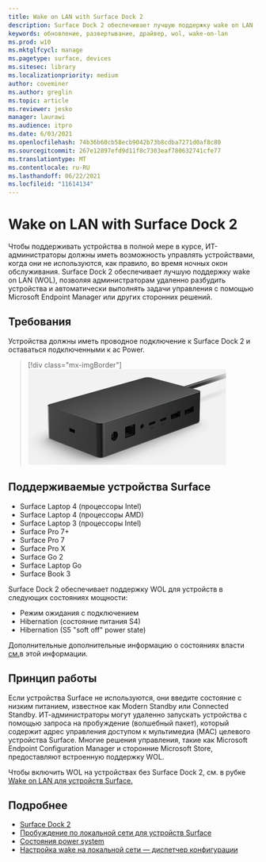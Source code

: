 ```yaml
---
title: Wake on LAN with Surface Dock 2
description: Surface Dock 2 обеспечивает лучшую поддержку wake on LAN (WOL), позволяя администраторам удаленно разбудить устройства и автоматически выполнять задачи управления.
keywords: обновление, развертывание, драйвер, wol, wake-on-lan
ms.prod: w10
ms.mktglfcycl: manage
ms.pagetype: surface, devices
ms.sitesec: library
ms.localizationpriority: medium
author: coveminer
ms.author: greglin
ms.topic: article
ms.reviewer: jesko
manager: laurawi
ms.audience: itpro
ms.date: 6/03/2021
ms.openlocfilehash: 74b36b60cb58ecb9042b73b8cdba7271d0af8c80
ms.sourcegitcommit: 267e12897efd9d11f8c7303eaf780632741cfe77
ms.translationtype: MT
ms.contentlocale: ru-RU
ms.lasthandoff: 06/22/2021
ms.locfileid: "11614134"
---
```

# <a name="wake-on-lan-with-surface-dock-2"></a>Wake on LAN with Surface Dock 2

Чтобы поддерживать устройства в полной мере в курсе, ИТ-администраторы должны иметь возможность управлять устройствами, когда они не используются, как правило, во время ночных окон обслуживания. Surface Dock 2 обеспечивает лучшую поддержку wake on LAN (WOL), позволяя администраторам удаленно разбудить устройства и автоматически выполнять задачи управления с помощью Microsoft Endpoint Manager или других сторонних решений.

## <a name="requirements"></a>Требования

Устройства должны иметь проводное подключение к Surface Dock 2 и оставаться подключенными к ac Power.

> [!div class="mx-imgBorder"]
> ![Surface Dock 2](images/surface-dock2-angled.png)

## <a name="supported-surface-devices"></a>Поддерживаемые устройства Surface

- Surface Laptop 4 (процессоры Intel)
- Surface Laptop 4 (процессоры AMD)
- Surface Laptop 3 (процессоры Intel)
- Surface Pro 7+
- Surface Pro 7
- Surface Pro X
- Surface Go 2
- Surface Laptop Go
- Surface Book 3

Surface Dock 2 обеспечивает поддержку WOL для устройств в следующих состояниях мощности:

- Режим ожидания с подключением
- Hibernation (состояние питания S4)
- Hibernation (S5 "soft off" power state)

Дополнительные дополнительные информацию о состояниях власти [см.](/windows/win32/power/system-power-states)в этой информации.

## <a name="how-it-works"></a>Принцип работы

Если устройства Surface не используются, они введите состояние с низким питанием, известное как Modern Standby или Connected Standby. ИТ-администраторы могут удаленно запускать устройства с помощью запроса на пробуждение (волшебный пакет), который содержит адрес управления доступом к мультимедиа (MAC) целевого устройства Surface. Многие решения управления, такие как Microsoft Endpoint Configuration Manager и сторонние Microsoft Store, предоставляют встроенную поддержку WOL.

Чтобы включить WOL на устройствах без Surface Dock 2, см. в рубке [Wake on LAN для устройств Surface.](wake-on-lan-for-surface-devices.md)

## <a name="learn-more"></a>Подробнее

- [Surface Dock 2](https://www.microsoft.com/p/surface-dock-2-for-business/8q4hgc6kbmdq?)
- [Пробуждение по локальной сети для устройств Surface](wake-on-lan-for-surface-devices.md)
- [Состояния power system](/windows/win32/power/system-power-states)
- [Настройка wake на локальной сети — диспетчер конфигурации](/mem/configmgr/core/clients/deploy/configure-wake-on-lan)
